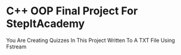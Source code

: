 # C++ OOP Final Project For StepItAcademy
You Are Creating Quizzes In This Project Written To A TXT File Using Fstream

